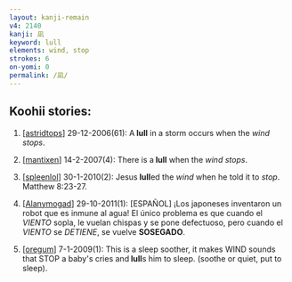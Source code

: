 ```yaml
---
layout: kanji-remain
v4: 2140
kanji: 凪
keyword: lull
elements: wind, stop
strokes: 6
on-yomi: 0
permalink: /凪/
---
```


## Koohii stories: 

1) [<a href="http://kanji.koohii.com/profile/astridtops">astridtops</a>] 29-12-2006(61): A<strong> lull</strong> in a storm occurs when the <em>wind stops</em>.

2) [<a href="http://kanji.koohii.com/profile/mantixen">mantixen</a>] 14-2-2007(4): There is a<strong> lull</strong> when the <em>wind stops</em>.

3) [<a href="http://kanji.koohii.com/profile/spleenlol">spleenlol</a>] 30-1-2010(2): Jesus<strong> lull</strong>ed the <em>wind</em> when he told it to <em>stop</em>. Matthew 8:23-27.

4) [<a href="http://kanji.koohii.com/profile/Alanymogad">Alanymogad</a>] 29-10-2011(1): [ESPAÑOL] ¡Los japoneses inventaron un robot que es inmune al agua! El único problema es que cuando el <em>VIENTO</em> sopla, le vuelan chispas y se pone defectuoso, pero cuando el <em>VIENTO</em> se <em>DETIENE</em>, se vuelve <strong>SOSEGADO</strong>.

5) [<a href="http://kanji.koohii.com/profile/oregum">oregum</a>] 7-1-2009(1): This is a sleep soother, it makes WIND sounds that STOP a baby&#039;s cries and<strong> lull</strong>s him to sleep. (soothe or quiet, put to sleep).

